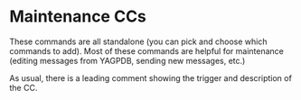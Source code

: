 # Maintenance CCs
These commands are all standalone (you can pick and choose which commands to add).
Most of these commands are helpful for maintenance (editing messages from YAGPDB, sending new messages, etc.)

As usual, there is a leading comment showing the trigger and description of the CC.